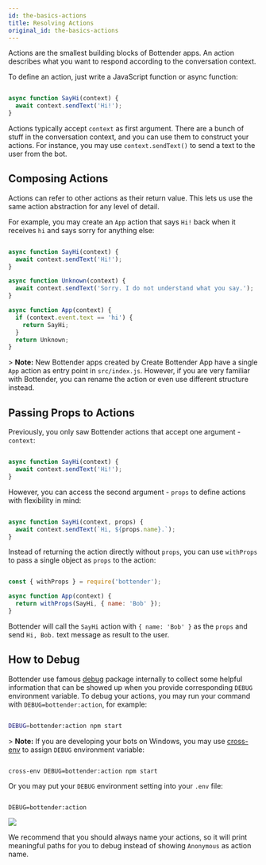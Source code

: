 ```yaml
---
id: the-basics-actions
title: Resolving Actions
original_id: the-basics-actions
---
```

Actions are the smallest building blocks of Bottender apps. An action describes what you want to respond according to the conversation context.

To define an action, just write a JavaScript function or async function:

```js

async function SayHi(context) {
  await context.sendText('Hi!');
}

```

Actions typically accept `context` as first argument. There are a bunch of stuff in the conversation context, and you can use them to construct your actions. For instance, you may use `context.sendText()` to send a text to the user from the bot.

## Composing Actions

Actions can refer to other actions as their return value. This lets us use the same action abstraction for any level of detail.

For example, you may create an `App` action that says `Hi!` back when it receives `hi` and says sorry for anything else:

```js

async function SayHi(context) {
  await context.sendText('Hi!');
}

async function Unknown(context) {
  await context.sendText('Sorry. I do not understand what you say.');
}

async function App(context) {
  if (context.event.text == 'hi') {
    return SayHi;
  }
  return Unknown;
}

```

&gt; **Note:** New Bottender apps created by Create Bottender App have a single `App` action as entry point in `src/index.js`. However, if you are very familiar with Bottender, you can rename the action or even use different structure instead.

## Passing Props to Actions

Previously, you only saw Bottender actions that accept one argument - `context`:

```js

async function SayHi(context) {
  await context.sendText('Hi!');
}

```

However, you can access the second argument - `props` to define actions with flexibility in mind:

```js

async function SayHi(context, props) {
  await context.sendText(`Hi, ${props.name}.`);
}

```

Instead of returning the action directly without `props`, you can use `withProps` to pass a single object as `props` to the action:

```js

const { withProps } = require('bottender');

async function App(context) {
  return withProps(SayHi, { name: 'Bob' });
}

```

Bottender will call the `SayHi` action with `{ name: 'Bob' }` as the `props` and send `Hi, Bob.` text message as result to the user.

## How to Debug

Bottender use famous [debug](https://www.npmjs.com/package/debug) package internally to collect some helpful information that can be showed up when you provide corresponding `DEBUG` environment variable. To debug your actions, you may run your command with `DEBUG=bottender:action`, for example:

```sh

DEBUG=bottender:action npm start

```

&gt; **Note:** If you are developing your bots on Windows, you may use [cross-env](https://www.npmjs.com/package/cross-env) to assign `DEBUG` environment variable:

```sh

cross-env DEBUG=bottender:action npm start

```

Or you may put your `DEBUG` environment setting into your `.env` file:

```

DEBUG=bottender:action

```

![](https://user-images.githubusercontent.com/3382565/70204869-0dd9db00-175d-11ea-814f-140b3807f39d.gif)

We recommend that you should always name your actions, so it will print meaningful paths for you to debug instead of showing `Anonymous` as action name.
